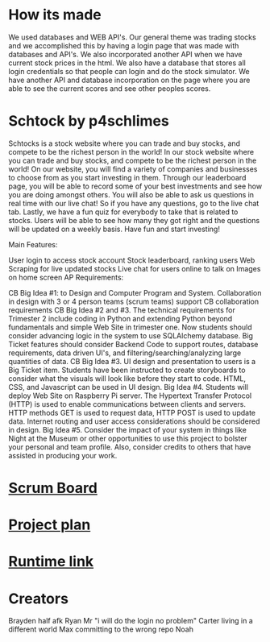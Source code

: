 # How its made
We used databases and WEB API's. Our general theme was trading stocks and we accomplished this by having a login page that was made with databases and API's. We also incorporated another API when we have current stock prices in the html. We also have a database that stores all login credentials so that people can login and do the stock simulator. We have another API and database incorporation on the page where you are able to see the current scores and see other peoples scores. 


# Schtock by p4schlimes

Schtocks is a stock website where you can trade and buy stocks, and compete to be the richest person in the world! In our stock website where you can trade and buy stocks, and compete to be the richest person in the world! On our website, you will find a variety of companies and businesses to choose from as you start investing in them. Through our leaderboard page, you will be able to record some of your best investments and see how you are doing amongst others. You will also be able to ask us questions in real time with our live chat! So if you have any questions, go to the live chat tab. Lastly, we have a fun quiz for everybody to take that is related to stocks. Users will be able to see how many they got right and the questions will be updated on a weekly basis. Have fun and start investing!

Main Features:

User login to access stock account
Stock leaderboard, ranking users
Web Scraping for live updated stocks
Live chat for users online to talk on
Images on home screen
AP Requirements:

CB Big Idea #1: to Design and Computer Program and System. Collaboration in design with 3 or 4 person teams (scrum teams) support CB collaboration requirements
CB Big Idea #2 and #3. The technical requirements for Trimester 2 include coding in Python and extending Python beyond fundamentals and simple Web Site in trimester one. Now students should consider advancing logic in the system to use SQLAlchemy database. Big Ticket features should consider Backend Code to support routes, database requirements, data driven UI's, and filtering/searching/analyzing large quantities of data.
CB Big Idea #3. UI design and presentation to users is a Big Ticket item. Students have been instructed to create storyboards to consider what the visuals will look like before they start to code. HTML, CSS, and Javascript can be used in UI design.
Big Idea #4. Students will deploy Web Site on Raspberry Pi server. The Hypertext Transfer Protocol (HTTP) is used to enable communications between clients and servers. HTTP methods GET is used to request data, HTTP POST is used to update data. Internet routing and user access considerations should be considered in design.
Big Idea #5. Consider the impact of your system in things like Night at the Museum or other opportunities to use this project to bolster your personal and team profile. Also, consider credits to others that have assisted in producing your work.

# [Scrum Board](https://github.com/noahahooja/p4schlimes/projects/1)

# [Project plan](https://docs.google.com/document/d/1XRvkj-jIFd1ysZrz-6VEyVDjijG7Jtw5j9gYlznsCfU/edit?usp=sharing)

# [Runtime link](http://76.167.172.90/)

# Creators
Brayden
half afk Ryan
Mr "i will do the login no problem" Carter
living in a different world Max
committing to the wrong repo Noah


